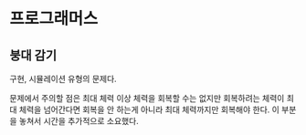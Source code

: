 # 프로그래머스

## 붕대 감기

구현, 시뮬레이션 유형의 문제다.

문제에서 주의할 점은 최대 체력 이상 체력을 회복할 수는 없지만 회복하려는 체력이 최대 체력을 넘어간다면 회복을 안 하는게 아니라 최대 체력까지만 회복해야 한다. 이 부분을 놓쳐서 시간을 추가적으로 소요했다.


